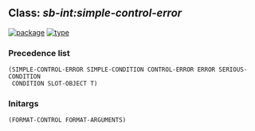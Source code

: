 ## Class: ***sb-int:simple-control-error***
[![package](https://img.shields.io/badge/Package-SB--INT-5f9ea0.svg?style=social&colorA=999999)](../) [![type](https://img.shields.io/badge/Type-Class-5f9ea0.svg?style=social&colorA=999999)](../#class) 
### Precedence list
```
(SIMPLE-CONTROL-ERROR SIMPLE-CONDITION CONTROL-ERROR ERROR SERIOUS-CONDITION
 CONDITION SLOT-OBJECT T)
```
### Initargs
```
(FORMAT-CONTROL FORMAT-ARGUMENTS)
```
